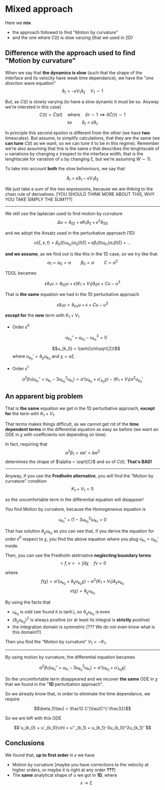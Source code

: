 # Mixed approach

Here we **mix** 
- the approach followed to find "Motion by curvature"
- and the one where $C(t)$ is slow varying (that we used in 2D)

## Difference with the approach used to find "Motion by curvature"

When we say that **the dynamics is slow** (such that the shape of the interface and its velocity have weak time dependance), we have the "_one direction_ wave equation"
$$\partial_t = -\epsilon V_1 \partial_{\xi}\quad V_1\sim 1$$

But, as $C(t)$ is slowly varying (to have a slow dynamic it must be so. Anyway we're intersted in this case)
$$C(t) = \tilde{C}(\epsilon t)\quad\text{where}\quad \delta\tau\sim1\implies\delta\tilde{C}(\tau)\sim1$$
$$\text{so}\qquad \partial_t = \epsilon\partial_{\tau}$$

In principle this second epsilon is different from the other (we have **two** timescales).
But assume, to simplify calculations, that they are the same (we **can tune** $C(t)$ as we want, so we can tune it to be in this regime).
Remember we're also assuming that this is the same $\epsilon$ that describes the lenghtscale of $u$ variations by changing $s$ (respect to the interface width, that is the lenghtscale for variation of $u$ by changing $\xi$, but we're assuming $W\sim 1$).



To take into account **both** the _slow behaviours_, we say that

$$\partial_t = \epsilon\partial_{\tau} - \epsilon V_1\partial_{\xi}$$

We just take a sum of the two expressions, because we are thiking to the chain rule of derivatives.
[YOU SHOULD THINK MORE ABOUT THIS, WHY YOU TAKE SIMPLY THE SUM???]

-------------

We still use the laplacian used to find motion by curvature
$$\Delta u = \partial_{\xi\xi} + \epsilon K_1\partial_{\xi} + \epsilon^2\partial_{SS}$$

and we adopt the Ansatz used in the perturbative approach (1D)

$$u(\xi,s,t) = \beta_0(t) u_{k_0}(\alpha_0(t)\xi) + \epsilon\beta_1(t) u_{k_1}(\alpha_1(t)\xi) + ...$$

**and we assume**, as we find out is like this in the 1D case, so we try like that
$$\alpha_1 = \alpha_0 = \alpha \qquad \beta_0 = \alpha\qquad C = \alpha^2$$

TDGL becames

$$\epsilon\partial_{\tau} u = \partial_{\xi\xi}u + \epsilon (K_1+V_1)\partial_{\xi} u + Cu - u^3$$

That is **the same** equation we had in the 1D perturbative approach

$$\epsilon\partial_{\tau} u = \partial_{xx}u + \epsilon + Cu - u^3$$

**except for** the **new** term with $K_1+V_1$

- Order $\epsilon^0$

    $$u_{k_0}'' + u_{k_0} - u_{k_0}^3 = 0$$

    $$u_{k_0} = \tanh(\chi\sqrt{2})$$
    where $u_{k_0}' = \partial_{\chi}u_{k_0}$ and $\chi = \alpha\xi$.

- Order $\epsilon^1$

$$\alpha^2\beta_1(u_{k_1}'' + u_{k_1} - 3u_{k_0}^2u_{k_1}) = \alpha'(u_{k_0} + u'_{k_0}\chi)-(K_1+V_1)\alpha^2u_{k_0}'$$

## An apparent big problem

That is **the same** equation we get in the 1D perturbative approach, **except for** the term with $K_1+V_1$.

That terms makes things difficult, as we cannot get rid of the **time dependent terms** in the differential equation as easy as before (we want an ODE in $\chi$ with coefficients not depending on time).

In fact, requiring that
$$\alpha^2\beta_1 = a\alpha' = b\alpha^2$$
determines the shape of $\alpha = \sqrt{C}$ and so of $C(t)$. **That's BAD!**

-------------------

Anyway, if you use the **Fredholm alternative**, you will find the "Motion by curvature" condition
$$K_1 + V_1 = 0$$

so the uncomfortable term in the differential equation will disappear!

You find Motion by curvature, because the Homogeneous equation is

$$u_{k_1}''+(1-3u_{k_0}^2)u_{k_1} = 0$$

That has solution $\partial_{\chi}u_{k_0}$ as you can see that, if you derive the equation for order $\epsilon^0$ respect to $\chi$, you find the above equation where you plug $u_{k_1} = u_{k_0}'$ inside.

Then, you can use the Fredholm aletrnative **neglecting boundary terms**
$$<f,v> = \int d\chi\quad fv = 0$$

where 
$$f(\chi) = \alpha'(u_{k_0} + \partial_{\chi}u_{k_0}\chi) - \alpha^2(K_1+V_1)\partial_{\chi}u_{k_0}$$
$$v(\chi) = \partial_{\chi}u_{k_0}$$

By using the facts that
- $u_{k_0}$ is odd (we found it is $\tanh$), so $\partial_{\chi}u_{k_0}$ is even
- $(\partial_{\chi}u_{k_0})^2$ is always positive (or at least its integral is **strictly** positive)
- the integration domain is symmetric [??? We do not even know what is this domain!!!]

Then you find the "Motion by curvature" $V_1 = - K_1$.


-------------------

By using motion by curvature, the differential equation becames

$$\alpha^2\beta_1(u_{k_1}'' + u_{k_1} - 3u_{k_0}^2u_{k_1}) = \alpha'(u_{k_0} + u'_{k_0}\chi)$$

So the uncomfortable term disappeared and we recover **the same** ODE in $\chi$ that we found in the "**1D** perturbation approach".

So we already know that, in order to eliminate the time dependance, we require

$$\beta_1(\tau) = \frac12 C'(\tau)C^{-\frac32}$$

So we are left with this ODE

$$`u_{k_0} + u'_{k_0}\chi = u''_{k_1} + u_{k_1}-3u_{k_0}^2u_{k_1}'`$$

## Conclusions

We found that, **up to first order** in $\epsilon$ we have
- Motion by curvature [maybe you have corrections to the velocity at higher orders, or maybe it is right at any order **???**]
- The **same** analytical shape of $u$ we got in **1D**, where $$x \rightarrow \xi$$